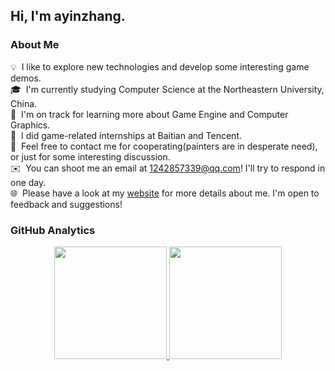 <h2>Hi, I'm ayinzhang.</h2>

<h3>About Me</h3>

💡 &nbsp;I like to explore new technologies and develop some interesting game demos.\
🎓 &nbsp;I'm currently studying Computer Science at the Northeastern University, China.\
🌱 &nbsp;I'm on track for learning more about Game Engine and Computer Graphics.\
💼 &nbsp;I did game-related internships at Baitian and Tencent.\
💬 &nbsp;Feel free to contact me for cooperating(painters are in desperate need), or just for some interesting discussion.\
✉️ &nbsp;You can shoot me an email at 1242857339@qq.com! I'll try to respond in one day.\
🌐 &nbsp;Please have a look at my [website](https://ayinzhang.github.io/) for more details about me. I'm open to feedback and suggestions!

<h3>GitHub Analytics</h3>

<p align="center">
<a href="https://github.com/ayinzhang">
<img height="180em" src="https://github-readme-stats-eight-theta.vercel.app/api?username=ayinzhang&show_icons=true&theme=algolia&include_all_commits=true&count_private=true"/>
  <img height="180em" src="https://github-readme-stats-eight-theta.vercel.app/api/top-langs/?username=ayinzhang&layout=compact&langs_count=8&theme=algolia"/>
</a>
</p>
